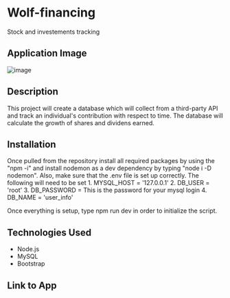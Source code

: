 # Wolf-financing
Stock and investements tracking

## Application Image
![image](https://github.com/erikagbarcelo/wolf-financing/assets/127817267/53e97746-d298-4c60-82fc-ba2244539d32)


## Description 
This project will create a database which will collect from a third-party API and track an individual's contribution with respect to time. The database will calculate the growth of shares and dividens earned.

## Installation 
Once pulled from the repository install all required packages by using the "npm -i" and install nodemon as a dev dependency by typing "node i -D nodemon". Also, make sure that the .env file is set up correctly. The following will need to be set
    1. MYSQL_HOST = '127.0.0.1'
    2. DB_USER = 'root'
    3. DB_PASSWORD = This is the password for your mysql login
    4. DB_NAME = 'user_info'

Once everything is setup, type npm run dev in order to initialize the script. 
    
## Technologies Used
- Node.js
- MySQL
- Bootstrap

## Link to App
